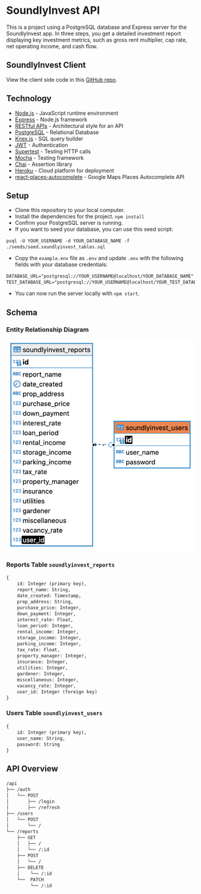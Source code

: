 # SoundlyInvest API

This is a project using a PostgreSQL database and Express server for the SoundlyInvest app. In three steps, you get a detailed investment report displaying key investment metrics, such as gross rent multiplier, cap rate, net operating income, and cash flow.

## SoundlyInvest Client

View the client side code in this [GitHub repo](https://github.com/gavinmgrant/soundlyinvest-client).

## Technology

* [Node.js](https://nodejs.org/en/) - JavaScript runtime environment
* [Express](https://expressjs.com/) - Node.js framework
* [RESTful APIs](https://restfulapi.net/) - Architectural style for an API
* [PostgreSQL](https://www.postgresql.org/) - Relational Database 
* [Knex.js](http://knexjs.org/) - SQL query builder
* [JWT](https://jwt.io/) - Authentication 
* [Supertest](https://www.npmjs.com/package/supertest) - Testing HTTP calls 
* [Mocha](https://mochajs.org/) - Testing framework
* [Chai](https://www.chaijs.com/) - Assertion library
* [Heroku](https://heroku.com) - Cloud platform for deployment
* [react-places-autocomplete](https://www.npmjs.com/package/react-places-autocomplete) - Google Maps Places Autocomplete API

## Setup

* Clone this repository to your local computer.
* Install the dependencies for the project. `npm install`
* Confirm your PostgreSQL server is running.
* If you want to seed your database, you can use this seed script: 

```
psql -U YOUR_USERNAME -d YOUR_DATABASE_NAME -f ./seeds/seed.soundlyinvest_tables.sql
```

* Copy the `example.env` file as `.env` and update `.env` with the following fields with your database credentials:

```
DATABASE_URL="postgresql://YOUR_USERNAME@localhost/YOUR_DATABASE_NAME"
TEST_DATABASE_URL="postgresql://YOUR_USERNAME@localhost/YOUR_TEST_DATABASE_NAME"
```

* You can now run the server locally with `npm start`.

## Schema

### Entity Relationship Diagram
![ERD for SoundlyInvest API](./soundlyinvest-ERD.png)

### Reports Table `soundlyinvest_reports`
```
{
    id: Integer (primary key),
    report_name: String,
    date_created: Timestamp,
    prop_address: String,
    purchase_price: Integer,
    down_payment: Integer,
    interest_rate: Float,
    loan_period: Integer,
    rental_income: Integer,
    storage_income: Integer,
    parking_income: Integer,
    tax_rate: Float,
    property_manager: Integer,
    insurance: Integer,
    utilities: Integer,
    gardener: Integer,
    miscellaneous: Integer,
    vacancy_rate: Integer,
    user_id: Integer (foreign key)
}
```

### Users Table `soundlyinvest_users`
```
{
    id: Integer (primary key),
    user_name: String,
    password: String
}
```

## API Overview
```
/api
├── /auth
│   └── POST
│       ├── /login
│       ├── /refresh
├── /users
│   └── POST
│       └── / 
└── /reports
    ├── GET
    │   ├── /
    │   └── /:id
    ├── POST 
    │   └── /
    ├── DELETE 
    │    └── /:id  
    └──  PATCH
         └── /:id 
```